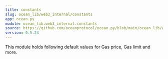 ```yaml
---
title: constants
slug: ocean_lib/web3_internal/constants
app: ocean.py
module: ocean_lib.web3_internal.constants
source: https://github.com/oceanprotocol/ocean.py/blob/main/ocean_lib/web3_internal/constants.py
version: 0.5.24
---
```

This module holds following default values for Gas price, Gas limit and more.

